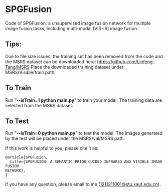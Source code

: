 # SPGFusion
Code of SPGFusion: a unsupervised image fusion network for multiple image fusion tasks, including multi-modal (VIS-IR) image fusion.

## Tips:<br>
Due to file size issues, the training set has been removed from the code and the MSRS dataset can be downloaded here: https://github.com/Linfeng-Tang/MSRS
Place the downloaded training dataset under: MSRS/Visible/train path.

## To Train
Run "**--isTrain=1 python main.py**" to train your model.
The training data are selected from the MSRS dataset. 

## To Test
Run "**--isTrain=0 python main.py**" to test the model.
The images generated by the test will be placed under the MSRS/val/MSRS path.

If this work is helpful to you, please cite it as:
```
@article{SPGFusion,
  title={SPGFUSION: A SEMANTIC PRIOR GUIDED INFRARED AND VISIBLE IMAGE FUSION
NETWORK},
}
```
If you have any question, please email to me (1211211001@stu.xaut.edu.cn).
